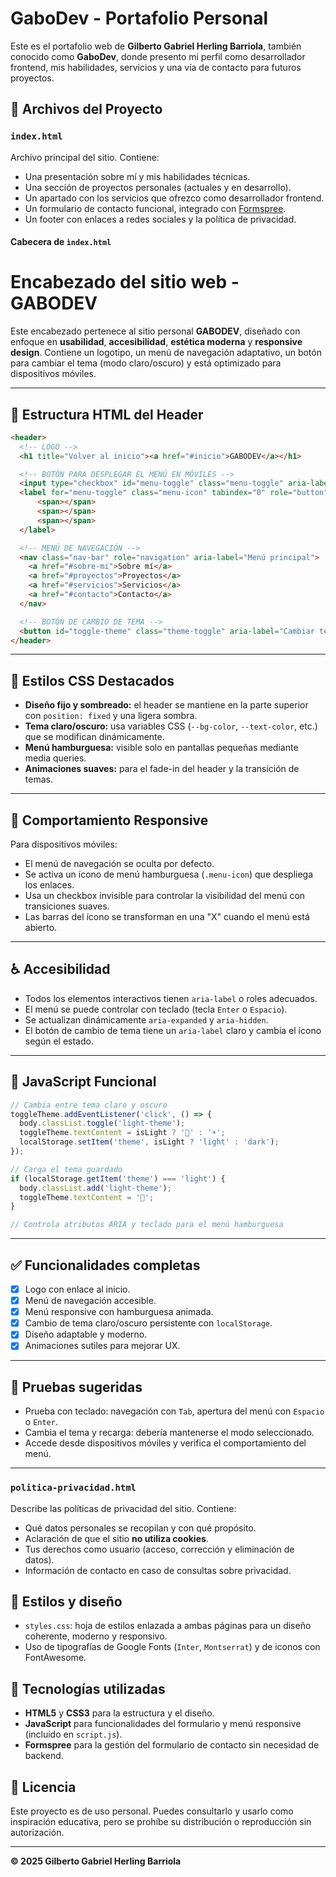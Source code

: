 # GaboDev - Portafolio Personal

Este es el portafolio web de **Gilberto Gabriel Herling Barriola**, también conocido como **GaboDev**, donde presento mi perfil como desarrollador frontend, mis habilidades, servicios y una vía de contacto para futuros proyectos.

## 📂 Archivos del Proyecto

### `index.html`
Archivo principal del sitio. Contiene:

- Una presentación sobre mí y mis habilidades técnicas.
- Una sección de proyectos personales (actuales y en desarrollo).
- Un apartado con los servicios que ofrezco como desarrollador frontend.
- Un formulario de contacto funcional, integrado con [Formspree](https://formspree.io/).
- Un footer con enlaces a redes sociales y la política de privacidad.

#### Cabecera de `ìndex.html`
# Encabezado del sitio web - GABODEV

Este encabezado pertenece al sitio personal **GABODEV**, diseñado con enfoque en **usabilidad**, **accesibilidad**, **estética moderna** y **responsive design**. Contiene un logotipo, un menú de navegación adaptativo, un botón para cambiar el tema (modo claro/oscuro) y está optimizado para dispositivos móviles.

---

## 📌 Estructura HTML del Header

```html
<header>
  <!-- LOGO -->
  <h1 title="Volver al inicio"><a href="#inicio">GABODEV</a></h1>

  <!-- BOTÓN PARA DESPLEGAR EL MENÚ EN MÓVILES -->
  <input type="checkbox" id="menu-toggle" class="menu-toggle" aria-label="Abrir menú de navegación"/>
  <label for="menu-toggle" class="menu-icon" tabindex="0" role="button" aria-controls="menu" aria-expanded="false">
      <span></span>
      <span></span>
      <span></span>
  </label>

  <!-- MENÚ DE NAVEGACIÓN -->
  <nav class="nav-bar" role="navigation" aria-label="Menú principal">
    <a href="#sobre-mi">Sobre mí</a>
    <a href="#proyectos">Proyectos</a>
    <a href="#servicios">Servicios</a>
    <a href="#contacto">Contacto</a>
  </nav>

  <!-- BOTÓN DE CAMBIO DE TEMA -->
  <button id="toggle-theme" class="theme-toggle" aria-label="Cambiar tema">☀️</button>
</header>
```

---

## 🎨 Estilos CSS Destacados

- **Diseño fijo y sombreado:** el header se mantiene en la parte superior con `position: fixed` y una ligera sombra.
- **Tema claro/oscuro:** usa variables CSS (`--bg-color`, `--text-color`, etc.) que se modifican dinámicamente.
- **Menú hamburguesa:** visible solo en pantallas pequeñas mediante media queries.
- **Animaciones suaves:** para el fade-in del header y la transición de temas.

---

## 🔁 Comportamiento Responsive

Para dispositivos móviles:

- El menú de navegación se oculta por defecto.
- Se activa un ícono de menú hamburguesa (`.menu-icon`) que despliega los enlaces.
- Usa un checkbox invisible para controlar la visibilidad del menú con transiciones suaves.
- Las barras del ícono se transforman en una "X" cuando el menú está abierto.

---

## ♿ Accesibilidad

- Todos los elementos interactivos tienen `aria-label` o roles adecuados.
- El menú se puede controlar con teclado (tecla `Enter` o `Espacio`).
- Se actualizan dinámicamente `aria-expanded` y `aria-hidden`.
- El botón de cambio de tema tiene un `aria-label` claro y cambia el ícono según el estado.

---

## 🧠 JavaScript Funcional

```js
// Cambia entre tema claro y oscuro
toggleTheme.addEventListener('click', () => {
  body.classList.toggle('light-theme');
  toggleTheme.textContent = isLight ? '🌙' : '☀️';
  localStorage.setItem('theme', isLight ? 'light' : 'dark');
});

// Carga el tema guardado
if (localStorage.getItem('theme') === 'light') {
  body.classList.add('light-theme');
  toggleTheme.textContent = '🌙';
}

// Controla atributos ARIA y teclado para el menú hamburguesa
```

---

## ✅ Funcionalidades completas

- [x] Logo con enlace al inicio.
- [x] Menú de navegación accesible.
- [x] Menú responsive con hamburguesa animada.
- [x] Cambio de tema claro/oscuro persistente con `localStorage`.
- [x] Diseño adaptable y moderno.
- [x] Animaciones sutiles para mejorar UX.

---

## 🧪 Pruebas sugeridas

- Prueba con teclado: navegación con `Tab`, apertura del menú con `Espacio` o `Enter`.
- Cambia el tema y recarga: debería mantenerse el modo seleccionado.
- Accede desde dispositivos móviles y verifica el comportamiento del menú.

---

### `politica-privacidad.html`
Describe las políticas de privacidad del sitio. Contiene:

- Qué datos personales se recopilan y con qué propósito.
- Aclaración de que el sitio **no utiliza cookies**.
- Tus derechos como usuario (acceso, corrección y eliminación de datos).
- Información de contacto en caso de consultas sobre privacidad.

## 🎨 Estilos y diseño

- `styles.css`: hoja de estilos enlazada a ambas páginas para un diseño coherente, moderno y responsivo.
- Uso de tipografías de Google Fonts (`Inter`, `Montserrat`) y de iconos con FontAwesome.

## 🚀 Tecnologías utilizadas

- **HTML5** y **CSS3** para la estructura y el diseño.
- **JavaScript** para funcionalidades del formulario y menú responsive (incluido en `script.js`).
- **Formspree** para la gestión del formulario de contacto sin necesidad de backend.

## 📄 Licencia

Este proyecto es de uso personal. Puedes consultarlo y usarlo como inspiración educativa, pero se prohíbe su distribución o reproducción sin autorización.

---

**© 2025 Gilberto Gabriel Herling Barriola**
